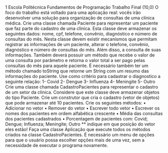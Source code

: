 1
Escola Politécnica
Fundamentos de Programação
Trabalho Final (10,0)
O foco do trabalho está voltado para uma aplicação real: vocês irão desenvolver uma solução
para organização de consultas de uma clínica médica.
Crie uma classe chamada Paciente para representar um paciente que faz parte do cadastro de
uma clínica.
Esta classe deve armazenar os seguintes dados: nome, cpf, telefone, convênio, diagnóstico e
número de consultas do mês. Nesta classe devem existir mecanismos que permitam registrar
as informações de um paciente, alterar o telefone, convênio, diagnóstico e número de
consultas do mês. Além disso, a consulta de suas informações.
Também deverá possuir um método que recebe o valor de uma consulta por parâmetro e
retorna o valor total a ser pago pelas consultas do mês para aquele paciente.
É necessário também ter um método chamado toString que retorne um String com um resumo
das informações do paciente.
Use como critério para cadastrar o diagnostico a seguinte relação:
1- Covid
2- Dengue
3- Influenza
4- Meningite
5- Outro
Crie uma classe chamada CadastroPacientes para representar o cadastro de um setor da
clínica.
Considere que este classe deve armazenar objetos do tipo Paciente.
Crie um construtor que cria o cadastro (vetor de objetos) que pode armazenar até 10
pacientes.
Crie os seguintes métodos:
• Adicionar no vetor
• Remover do vetor
• Escrever todo vetor
• Escrever os nomes dos pacientes em ordem alfabética crescente
• Média das consultas dos pacientes cadastrados
• Porcentagem de pacientes com: Covid; Dengue; Influenza; Meningite; Outro
** indique em que posição do vetor eles estão!
Faça uma classe Aplicação que execute todos os métodos criados na classe CadastroPacientes.
É necessário um menu de opções para que o usuário possa escolher opções mais de uma vez,
sem a necessidade de executar o programa novamente.
